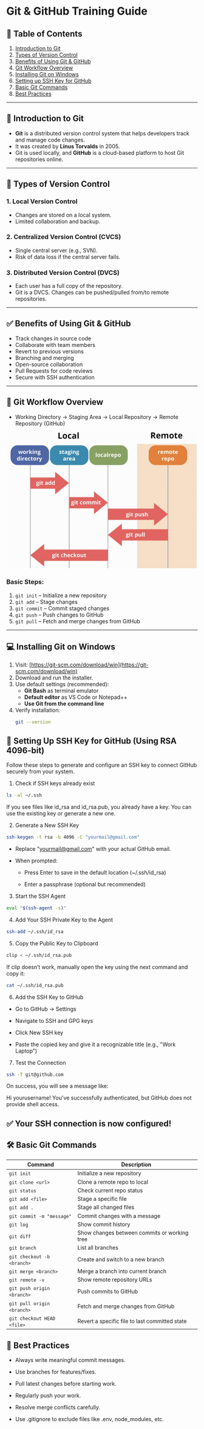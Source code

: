 # Git & GitHub Training Guide

## 📌 Table of Contents

1. [Introduction to Git](#introduction-to-git)
2. [Types of Version Control](#types-of-version-control)
3. [Benefits of Using Git & GitHub](#benefits-of-using-git--github)
4. [Git Workflow Overview](#git-workflow-overview)
5. [Installing Git on Windows](#installing-git-on-windows)
6. [Setting up SSH Key for GitHub](#setting-up-ssh-key-for-github)
7. [Basic Git Commands](#basic-git-commands)
8. [Best Practices](#best-practices)

---

## 📘 Introduction to Git

- **Git** is a distributed version control system that helps developers track and manage code changes.
- It was created by **Linus Torvalds** in 2005.
- Git is used locally, and **GitHub** is a cloud-based platform to host Git repositories online.

---

## 📂 Types of Version Control

### 1. **Local Version Control**

- Changes are stored on a local system.
- Limited collaboration and backup.

### 2. **Centralized Version Control (CVCS)**

- Single central server (e.g., SVN).
- Risk of data loss if the central server fails.

### 3. **Distributed Version Control (DVCS)**

- Each user has a full copy of the repository.
- Git is a DVCS. Changes can be pushed/pulled from/to remote repositories.

---

## ✅ Benefits of Using Git & GitHub

- Track changes in source code
- Collaborate with team members
- Revert to previous versions
- Branching and merging
- Open-source collaboration
- Pull Requests for code reviews
- Secure with SSH authentication

---

## 🔄 Git Workflow Overview

- Working Directory → Staging Area → Local Repository → Remote Repository (GitHub)

![Git Workflow](images/git-lifecycle.jpeg)

### Basic Steps:

1. `git init` – Initialize a new repository
2. `git add` – Stage changes
3. `git commit` – Commit staged changes
4. `git push` – Push changes to GitHub
5. `git pull` – Fetch and merge changes from GitHub

---

## 💻 Installing Git on Windows

1. Visit: [https://git-scm.com/download/win](https://git-scm.com/download/win)
2. Download and run the installer.
3. Use default settings (recommended):
   - **Git Bash** as terminal emulator
   - **Default editor** as VS Code or Notepad++
   - **Use Git from the command line**
4. Verify installation:
   ```bash
   git --version
   ```

## 🔐 Setting Up SSH Key for GitHub (Using RSA 4096-bit)

Follow these steps to generate and configure an SSH key to connect GitHub securely from your system.

1. Check if SSH keys already exist

```bash
ls -al ~/.ssh
```

If you see files like id_rsa and id_rsa.pub, you already have a key. You can use the existing key or generate a new one.

2. Generate a New SSH Key

```bash
ssh-keygen -t rsa -b 4096 -C "yourmail@gmail.com"
```

- Replace "yourmail@gmail.com" with your actual GitHub email.

- When prompted:

  - Press Enter to save in the default location (~/.ssh/id_rsa)

  - Enter a passphrase (optional but recommended)

3. Start the SSH Agent

```bash
eval "$(ssh-agent -s)"
```

4. Add Your SSH Private Key to the Agent

```bash
ssh-add ~/.ssh/id_rsa
```

5. Copy the Public Key to Clipboard

```bash
clip < ~/.ssh/id_rsa.pub
```

If clip doesn’t work, manually open the key using the next command and copy it:

```bash
cat ~/.ssh/id_rsa.pub
```

6. Add the SSH Key to GitHub

- Go to GitHub → Settings

- Navigate to SSH and GPG keys

- Click New SSH key

- Paste the copied key and give it a recognizable title (e.g., "Work Laptop")

7. Test the Connection

```bash
ssh -T git@github.com
```

On success, you will see a message like:

Hi yourusername! You've successfully authenticated, but GitHub does not provide shell access.

## ✅ Your SSH connection is now configured!

## 🛠️ Basic Git Commands

| Command | Description |
|---------------|------------------|
| `git init` | Initialize a new repository |
| `git clone <url>` | Clone a remote repo to local |
| `git status` | Check current repo status |
| `git add <file>` | Stage a specific file |
| `git add .` | Stage all changed files |
| `git commit -m "message"` | Commit changes with a message |
| `git log` | Show commit history |
| `git diff` | Show changes between commits or working tree |
| `git branch` | List all branches |
| `git checkout -b <branch>` | Create and switch to a new branch |
| `git merge <branch>` | Merge a branch into current branch |
| `git remote -v` | Show remote repository URLs |
| `git push origin <branch>` | Push commits to GitHub |
| `git pull origin <branch>` | Fetch and merge changes from GitHub |
| `git checkout HEAD <file>` | Revert a specific file to last committed state |


## 🌟 Best Practices

- Always write meaningful commit messages.

- Use branches for features/fixes.

- Pull latest changes before starting work.

- Regularly push your work.

- Resolve merge conflicts carefully.

- Use .gitignore to exclude files like .env, node_modules, etc.
